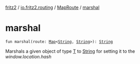 [fritz2](../../index.md) / [io.fritz2.routing](../index.md) / [MapRoute](index.md) / [marshal](./marshal.md)

# marshal

`fun marshal(route: `[`Map`](https://kotlinlang.org/api/latest/jvm/stdlib/kotlin.collections/-map/index.html)`<`[`String`](https://kotlinlang.org/api/latest/jvm/stdlib/kotlin/-string/index.html)`, `[`String`](https://kotlinlang.org/api/latest/jvm/stdlib/kotlin/-string/index.html)`>): `[`String`](https://kotlinlang.org/api/latest/jvm/stdlib/kotlin/-string/index.html)

Marshals a given object of type [T](../-route/index.md#T) to [String](https://kotlinlang.org/api/latest/jvm/stdlib/kotlin/-string/index.html)
for setting it to the *window.location.hash*

